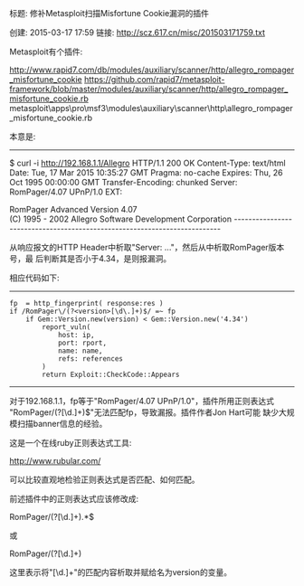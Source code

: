 标题: 修补Metasploit扫描Misfortune Cookie漏洞的插件

创建: 2015-03-17 17:59
链接: http://scz.617.cn/misc/201503171759.txt

Metasploit有个插件:

http://www.rapid7.com/db/modules/auxiliary/scanner/http/allegro_rompager_misfortune_cookie
https://github.com/rapid7/metasploit-framework/blob/master/modules/auxiliary/scanner/http/allegro_rompager_misfortune_cookie.rb
metasploit\apps\pro\msf3\modules\auxiliary\scanner\http\allegro_rompager_misfortune_cookie.rb

本意是:

--------------------------------------------------------------------------
$ curl -i http://192.168.1.1/Allegro
HTTP/1.1 200 OK
Content-Type: text/html
Date: Tue, 17 Mar 2015 10:35:27 GMT
Pragma: no-cache
Expires: Thu, 26 Oct 1995 00:00:00 GMT
Transfer-Encoding: chunked
Server: RomPager/4.07 UPnP/1.0
EXT:

<html>
<head>
<title>Allegro Copyright</title></head><body>
RomPager Advanced Version 4.07<br>(C) 1995 - 2002 Allegro Software Development Corporation
</body></html>
--------------------------------------------------------------------------

从响应报文的HTTP Header中析取"Server: ..."，然后从中析取RomPager版本号，最
后判断其是否小于4.34，是则报漏洞。

相应代码如下:

--------------------------------------------------------------------------
    fp  = http_fingerprint( response:res )
    if /RomPager\/(?<version>[\d\.]+)$/ =~ fp
        if Gem::Version.new(version) < Gem::Version.new('4.34')
            report_vuln(
                host: ip,
                port: rport,
                name: name,
                refs: references
            )
            return Exploit::CheckCode::Appears
--------------------------------------------------------------------------

对于192.168.1.1，fp等于"RomPager/4.07 UPnP/1.0"，插件所用正则表达式
"RomPager\/(?<version>[\d\.]+)$"无法匹配fp，导致漏报。插件作者Jon Hart可能
缺少大规模扫描banner信息的经验。

这是一个在线ruby正则表达式工具:

http://www.rubular.com/

可以比较直观地检验正则表达式是否匹配、如何匹配。

前述插件中的正则表达式应该修改成:

RomPager\/(?<version>[\d\.]+).*$

或

RomPager\/(?<version>[\d\.]+)

这里<version>表示将"[\d\.]+"的匹配内容析取并赋给名为version的变量。
